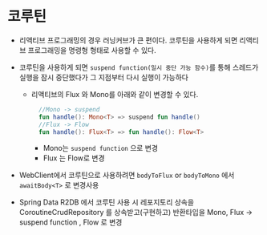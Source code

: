 

# 코루틴
- 리액티브 프로그래밍의 경우 러닝커브가 큰 편이다. 코루틴을 사용하게 되면 리액티브 프로그래밍을 명령형 형태로 사용할 수 있다.
- 코루틴을 사용하게 되면 `suspend function(일시 중단 가능 함수)`를 통해 스레드가 실행을 잠시 중단했다가 그 지점부터 다시 실행이 가능하다
  - 리액티브의 Flux 와 Mono를 아래와 같이 변경할 수 있다.
    ```kotlin
      //Mono -> suspend 
      fun handle(): Mono<T> => suspend fun handle()
      //Flux -> Flow
      fun handle(): Flux<T> => fun handle(): Flow<T>
    ```
    - Mono는 `suspend function` 으로 변경
    - Flux 는 Flow로 변경

- WebClient에서 코루틴으로 사용하려면 `bodyToFlux` or `bodyToMono` 에서 `awaitBody<T>` 로 변경사용
- Spring Data R2DB 에서 코루틴 사용 시 레포지토리 상속을 CoroutineCrudRepository 를 상속받고(구현하고) 반환타입을 Mono, Flux -> suspend function , Flow 로 변경 